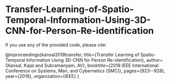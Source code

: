 # Transfer-Learning-of-Spatio-Temporal-Information-Using-3D-CNN-for-Person-Re-identification


If you use any of the provided code, please cite:

@inproceedings{kansal2018transfer,
  title={Transfer Learning of Spatio-Temporal Information Using 3D-CNN for Person Re-identification},
  author={Kansal, Kajal and Subramanyam, AV},
  booktitle={2018 IEEE International Conference on Systems, Man, and Cybernetics (SMC)},
  pages={923--928},
  year={2018},
  organization={IEEE}
}
